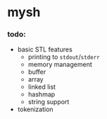 # mysh

### todo:

* basic STL features
  * printing to `stdout`/`stderr`
  * memory management
  * buffer
  * array
  * linked list
  * hashmap
  * string support
* tokenization
